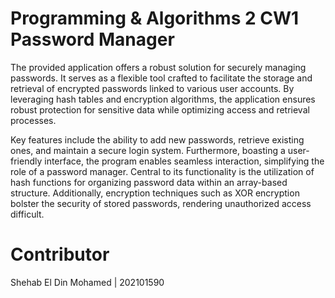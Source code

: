 # Programming & Algorithms 2 CW1 Password Manager

The provided application offers a robust solution for securely managing passwords. It serves as a flexible tool crafted to facilitate the storage and retrieval of encrypted passwords linked to various user accounts. By leveraging hash tables and encryption algorithms, the application ensures robust protection for sensitive data while optimizing access and retrieval processes.

Key features include the ability to add new passwords, retrieve existing ones, and maintain a secure login system. Furthermore, boasting a user-friendly interface, the program enables seamless interaction, simplifying the role of a password manager. Central to its functionality is the utilization of hash functions for organizing password data within an array-based structure. Additionally, encryption techniques such as XOR encryption bolster the security of stored passwords, rendering unauthorized access difficult.

# Contributor

Shehab El Din Mohamed | 202101590
